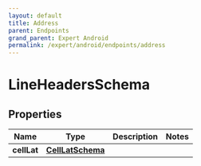 ```yaml
---
layout: default
title: Address
parent: Endpoints
grand_parent: Expert Android
permalink: /expert/android/endpoints/address
---
```


# LineHeadersSchema

## Properties
Name | Type | Description | Notes
------------ | ------------- | ------------- | -------------
**cellLat** | [**CellLatSchema**](CellLatSchema.md) |  | 



